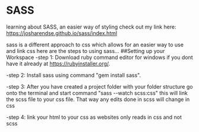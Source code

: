 # SASS
learning about SASS, an easier way of styling
check out my link here:
https://josharendse.github.io/sass/index.html

sass is a different approach to css which allows for an easier way to use and link css here are the steps to using sass...
##Setting up your Workspace
-step 1: Download ruby command editor for windows if you dont have it already at https://rubyinstaller.org/.

-step 2: Install sass using command "gem install sass".

-step 3: After you have created a project folder with your folder structure go onto the terminal and start command "sass --watch scss:css"
        this will link the scss file to your css file. That way any edits done in scss will change in css

-step 4: link your html to your css as websites only reads in css and not scss 
